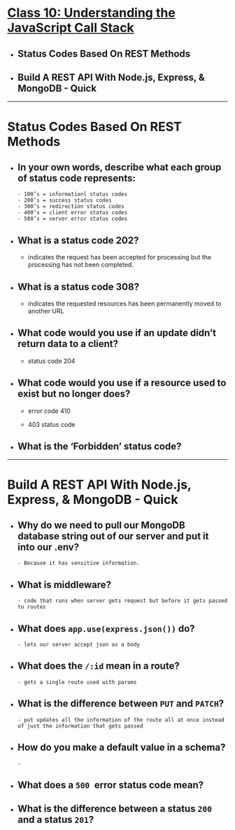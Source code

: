 # [Class 10: Understanding the JavaScript Call Stack](/README.md)

- ## Status Codes Based On REST Methods
- ## Build A REST API With Node.js, Express, & MongoDB - Quick 
<hr>

# Status Codes Based On REST Methods

- ## In your own words, describe what each group of status code represents:
      - 100’s = informationl status codes
      - 200’s = success status codes
      - 300’s = redirection status codes
      - 400’s = client error status codes
      - 500’s = server error status codes

- ## What is a status code 202?
    - indicates the request has been accepted for processing but the processing has not been completed.
- ## What is a status code 308?
    - indicates the requested resources has been permanently moved to another URL

- ## What code would you use if an update didn’t return data to a client?
    - status code 204

- ## What code would you use if a resource used to exist but no longer does?
    - error code 410

    - 403 status code
- ## What is the ‘Forbidden’ status code?

<hr>

# Build A REST API With Node.js, Express, & MongoDB - Quick 

- ## Why do we need to pull our MongoDB database string out of our server and put it into our .env?
      - Because it has sensitive information.


- ## What is middleware?
      - code that runs when server gets request but before it gets passed to routes 

- ## What does `app.use(express.json())` do?
      - lets our server accept json as a body

- ## What does the `/:id` mean in a route?
      - gets a single route used with params

- ## What is the difference between `PUT` and `PATCH`?
      - put updates all the information of the route all at once instead of just the information that gets passed

- ## How do you make a default value in a schema?
      - 
- ## What does a `500 `error status code mean?

- ## What is the difference between a status `200` and a status `201`?
